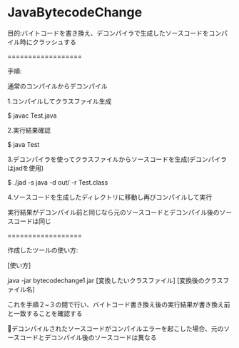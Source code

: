 JavaBytecodeChange
==================

目的:バイトコードを書き換え、デコンパイラで生成したソースコードをコンパイル時にクラッシュする

==================

手順:

通常のコンパイルからデコンパイル

1.コンパイルしてクラスファイル生成

$ javac Test.java

2.実行結果確認

$ java Test

3.デコンパイラを使ってクラスファイルからソースコードを生成(デコンパイラはjadを使用)

$ ./jad -s java -d out/ -r Test.class

4.ソースコードを生成したディレクトリに移動し再びコンパイルして実行

実行結果がデコンパイル前と同じなら元のソースコードとデコンパイル後のソースコードは同じ

==================

作成したツールの使い方:

[使い方]

java -jar bytecodechange1.jar [変換したいクラスファイル] [変換後のクラスファイル名]

これを手順２~３の間で行い、バイトコード書き換え後の実行結果が書き換え前と一致することを確認する

デコンパイルされたソースコードがコンパイルエラーを起こした場合、元のソースコードとデコンパイル後のソースコードは異なる




